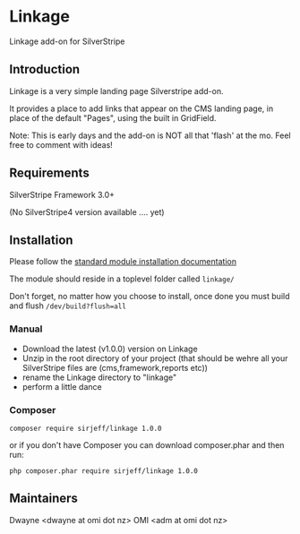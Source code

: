 # Linkage
Linkage add-on for SilverStripe

## Introduction

Linkage is a very simple landing page Silverstripe add-on.

It provides a place to add links that appear on the CMS landing page, in place of the default "Pages", using the built in GridField.

Note: This is early days and the add-on is NOT all that 'flash' at the mo.
Feel free to comment with ideas!

## Requirements

SilverStripe Framework 3.0+

(No SilverStripe4 version available .... yet)

## Installation

Please follow the [standard module installation documentation](https://docs.silverstripe.org/en/3/developer_guides/extending/modules/)

The module should reside in a toplevel folder called `linkage/`

Don't forget, no matter how you choose to install, once done you must build and flush `/dev/build?flush=all`

### Manual
- Download the latest (v1.0.0) version on Linkage
- Unzip in the root directory of your project (that should be wehre all your SilverStripe files are (cms,framework,reports etc))
- rename the Linkage directory to "linkage"
- perform a little dance
### Composer
`composer require sirjeff/linkage 1.0.0`

or if you don't have Composer you can download composer.phar and then run:

`php composer.phar require sirjeff/linkage 1.0.0`

## Maintainers

Dwayne &lt;dwayne at omi dot nz&gt;
OMI &lt;adm at omi dot nz&gt;
